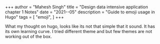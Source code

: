 +++
author = "Mahesh Singh"
title = "Design data intensive application chapter 1 Notes"
date = "2021--05"
description = "Guide to emoji usage in Hugo"
tags = [
    "emoji",
]
+++

What my thought on hugo, looks like its not that simple that it sound. It has its own learning curve. I tried different theme and but few themes are not working out of the box. 